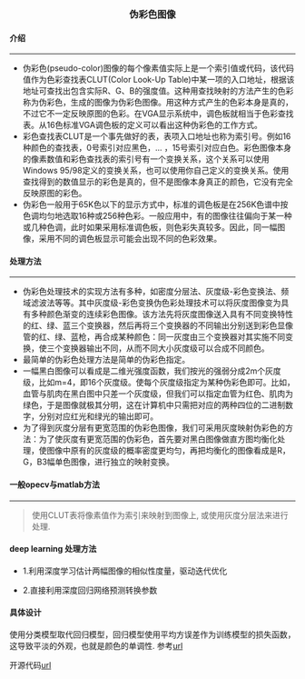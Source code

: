 ### <center> 伪彩色图像


#### 介绍
<hr>

- 伪彩色(pseudo-color)图像的每个像素值实际上是一个索引值或代码，该代码值作为色彩查找表CLUT(Color Look-Up Table)中某一项的入口地址，根据该地址可查找出包含实际R、G、B的强度值。这种用查找映射的方法产生的色彩称为伪彩色，生成的图像为伪彩色图像。用这种方式产生的色彩本身是真的，不过它不一定反映原图的色彩。在VGA显示系统中，调色板就相当于色彩查找表。从16色标准VGA调色板的定义可以看出这种伪彩色的工作方式。
- 彩色查找表CLUT是一个事先做好的表，表项入口地址也称为索引号。例如16种颜色的查找表，0号索引对应黑色，... ，15号索引对应白色。彩色图像本身的像素数值和彩色查找表的索引号有一个变换关系，这个关系可以使用Windows 95/98定义的变换关系，也可以使用你自己定义的变换关系。使用查找得到的数值显示的彩色是真的，但不是图像本身真正的颜色，它没有完全反映原图的彩色。
- 伪彩色一般用于65K色以下的显示方式中，标准的调色板是在256K色谱中按色调均匀地选取16种或256种色彩。一般应用中，有的图像往往偏向于某一种或几种色调，此时如果采用标准调色板，则色彩失真较多。因此，同一幅图像，采用不同的调色板显示可能会出现不同的色彩效果。

#### 处理方法
<hr>

- 伪彩色处理技术的实现方法有多种，如密度分层法、灰度级-彩色变换法、频域滤波法等等。其中灰度级-彩色变换伪色彩处理技术可以将灰度图像变为具有多种颜色渐变的连续彩色图像。该方法先将灰度图像送入具有不同变换特性的红、绿、蓝三个变换器，然后再将三个变换器的不同输出分别送到彩色显像管的红、绿、蓝枪，再合成某种颜色：同一灰度由三个变换器对其实施不同变换，使三个变换器输出不同，从而不同大小灰度级可以合成不同颜色。
- 最简单的伪彩色处理方法是简单的伪彩色指定。
- 一幅黑白图像可以看成是二维光强度函数，我们按光的强弱分成2m个灰度级，比如m=4，即16个灰度级。使每个灰度级指定为某种伪彩色即可。比如，血管与肌肉在黑白图中只差一个灰度级，但我们可以指定血管为红色、肌肉为绿色，于是图像就极其分明，这在计算机中只需把对应的两种四位的二进制数字，分别对应红光和绿光的输出即可。
- 为了得到灰度分层有更宽范围的伪彩色图像，我们可采用灰度映射伪彩色的方法：为了使灰度有更宽范围的伪彩色，首先要对黑白图像做直方图均衡化处理，使图像中原有的灰度级的概率密度更均匀，再把均衡化的图像看成是R，G，B3幅单色图像，进行独立的映射变换。


#### 一般opecv与matlab方法
<hr>

> 使用CLUT表将像素值作为索引来映射到图像上,
或使用灰度分层法来进行处理.

#### deep learning 处理方法

- 1.利用深度学习估计两幅图像的相似性度量，驱动迭代优化

- 2.直接利用深度回归网络预测转换参数

#### 具体设计

使用分类模型取代回归模型，回归模型使用平均方误差作为训练模型的损失函数，这导致平淡的外观，也就是颜色的单调性.
参考[url](https://blog.csdn.net/soulmeetliang/article/details/780020962)

开源代码[url](https://github.com/richzhang/colorization)